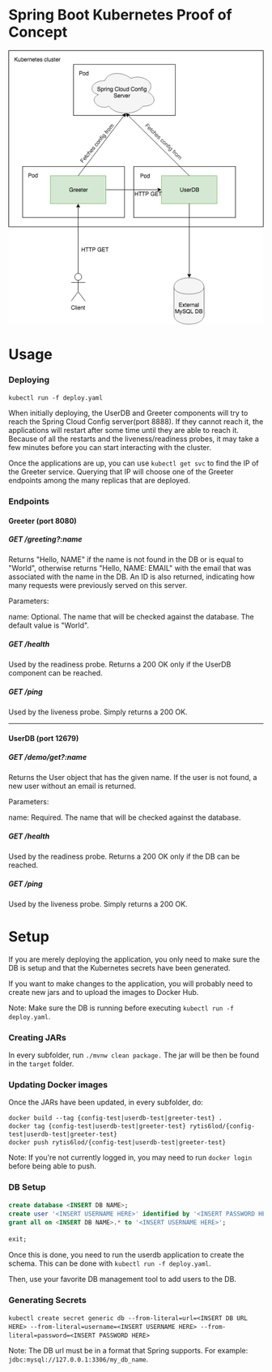 # Spring Boot Kubernetes Proof of Concept
![Spring Boot Diagram](./Spring_Boot_Diagram.png "Spring Boot Diagram")

# Usage
### Deploying
`kubectl run -f deploy.yaml`

When initially deploying, the UserDB and Greeter components will try to reach the Spring Cloud Config server(port 8888). If they cannot reach it, the applications will restart after some time until they are able to reach it. Because of all the restarts and the liveness/readiness probes, it may take a few minutes before you can start interacting with the cluster.

Once the applications are up, you can use `kubectl get svc` to find the IP of the Greeter service. Querying that IP will choose one of the Greeter endpoints among the many replicas that are deployed.

### Endpoints
#### Greeter (port 8080)
##### GET /greeting?:name
Returns "Hello, NAME" if the name is not found in the DB or is equal to "World", otherwise returns "Hello, NAME: EMAIL" with the email that was associated with the name in the DB. An ID is also returned, indicating how many requests were previously served on this server.

Parameters:

name: Optional. The name that will be checked against the database. The default value is "World".
    
##### GET /health
Used by the readiness probe. Returns a 200 OK only if the UserDB component can be reached.

##### GET /ping
Used by the liveness probe. Simply returns a 200 OK.

---
#### UserDB (port 12679)
##### GET /demo/get?:name
Returns the User object that has the given name. If the user is not found, a new user without an email is returned.

Parameters:

name: Required. The name that will be checked against the database.

##### GET /health
Used by the readiness probe. Returns a 200 OK only if the DB can be reached. 

##### GET /ping
Used by the liveness probe. Simply returns a 200 OK.

# Setup
If you are merely deploying the application, you only need to make sure the DB is setup and that the Kubernetes secrets have been generated. 

If you want to make changes to the application, you will probably need to create new jars and to upload the images to Docker Hub.

Note: Make sure the DB is running before executing `kubectl run -f deploy.yaml`.

### Creating JARs
In every subfolder, run `./mvnw clean package.` The jar will be then be found in the `target` folder.

### Updating Docker images
Once the JARs have been updated, in every subfolder, do:

```
docker build --tag {config-test|userdb-test|greeter-test} .
docker tag {config-test|userdb-test|greeter-test} rytis6lod/{config-test|userdb-test|greeter-test}
docker push rytis6lod/{config-test|userdb-test|greeter-test}
```

Note: If you're not currently logged in, you may need to run `docker login` before being able to push.


### DB Setup
```sql
create database <INSERT DB NAME>;
create user '<INSERT USERNAME HERE>' identified by '<INSERT PASSWORD HERE>';
grant all on <INSERT DB NAME>.* to '<INSERT USERNAME HERE>';

exit;
```

Once this is done, you need to run the userdb application to create the schema. This can be done with `kubectl run -f deploy.yaml`.

Then, use your favorite DB management tool to add users to the DB.

### Generating Secrets
`kubectl create secret generic db --from-literal=url=<INSERT DB URL HERE> --from-literal=username=<INSERT USERNAME HERE> --from-literal=password=<INSERT PASSWORD HERE>`

Note: The DB url must be in a format that Spring supports. For example: `jdbc:mysql://127.0.0.1:3306/my_db_name`.
